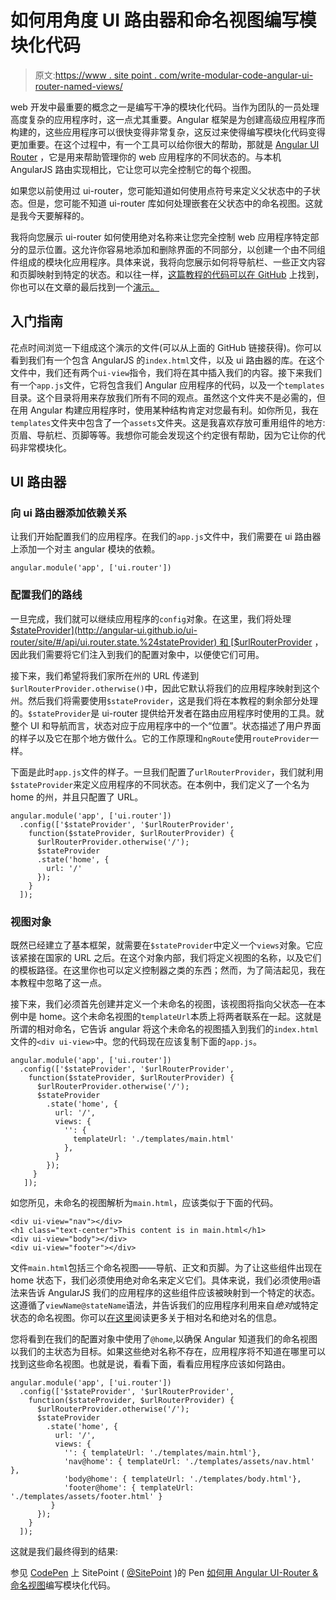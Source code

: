 # 如何用角度 UI 路由器和命名视图编写模块化代码

> 原文:[https://www . site point . com/write-modular-code-angular-ui-router-named-views/](https://www.sitepoint.com/write-modular-code-angular-ui-router-named-views/)

web 开发中最重要的概念之一是编写干净的模块化代码。当作为团队的一员处理高度复杂的应用程序时，这一点尤其重要。Angular 框架是为创建高级应用程序而构建的，这些应用程序可以很快变得非常复杂，这反过来使得编写模块化代码变得更加重要。在这个过程中，有一个工具可以给你很大的帮助，那就是 [Angular UI Router](http://angular-ui.github.io/ui-router/site/#/api/ui.router) ，它是用来帮助管理你的 web 应用程序的不同状态的。与本机 AngularJS 路由实现相比，它让您可以完全控制它的每个视图。

如果您以前使用过 ui-router，您可能知道如何使用点符号来定义父状态中的子状态。但是，您可能不知道 ui-router 库如何处理嵌套在父状态中的命名视图。这就是我今天要解释的。

我将向您展示 ui-router 如何使用绝对名称来让您完全控制 web 应用程序特定部分的显示位置。这允许你容易地添加和删除界面的不同部分，以创建一个由不同组件组成的模块化应用程序。具体来说，我将向您展示如何将导航栏、一些正文内容和页脚映射到特定的状态。和以往一样，[这篇教程的代码可以在 GitHub](https://github.com/sitepoint-editors/sp-ui-router) 上找到，你也可以在文章的最后找到一个[演示。](#demo)

## 入门指南

花点时间浏览一下组成这个演示的文件(可以从上面的 GitHub 链接获得)。你可以看到我们有一个包含 AngularJS 的`index.html`文件，以及 ui 路由器的库。在这个文件中，我们还有两个`ui-view`指令，我们将在其中插入我们的内容。接下来我们有一个`app.js`文件，它将包含我们 Angular 应用程序的代码，以及一个`templates`目录。这个目录将用来存放我们所有不同的观点。虽然这个文件夹不是必需的，但在用 Angular 构建应用程序时，使用某种结构肯定对您最有利。如你所见，我在`templates`文件夹中包含了一个`assets`文件夹。这是我喜欢存放可重用组件的地方:页眉、导航栏、页脚等等。我想你可能会发现这个约定很有帮助，因为它让你的代码非常模块化。

## UI 路由器

### 向 ui 路由器添加依赖关系

让我们开始配置我们的应用程序。在我们的`app.js`文件中，我们需要在 ui 路由器上添加一个对主 angular 模块的依赖。

```
angular.module('app', ['ui.router']) 
```

### 配置我们的路线

一旦完成，我们就可以继续应用程序的`config`对象。在这里，我们将处理 [$stateProvider](http://angular-ui.github.io/ui-router/site/#/api/ui.router.state.%24stateProvider) 和 [$urlRouterProvider](http://angular-ui.github.io/ui-router/site/#/api/ui.router.router.%24urlRouterProvider) ，因此我们需要将它们注入到我们的配置对象中，以便使它们可用。

接下来，我们希望将我们家所在州的 URL 传递到`$urlRouterProvider.otherwise()`中，因此它默认将我们的应用程序映射到这个州。然后我们将需要使用`$stateProvider`，这是我们将在本教程的剩余部分处理的。`$stateProvider`是 ui-router 提供给开发者在路由应用程序时使用的工具。就整个 UI 和导航而言，状态对应于应用程序中的一个“位置”。状态描述了用户界面的样子以及它在那个地方做什么。它的工作原理和`ngRoute`使用`routeProvider`一样。

下面是此时`app.js`文件的样子。一旦我们配置了`urlRouterProvider`，我们就利用`$stateProvider`来定义应用程序的不同状态。在本例中，我们定义了一个名为 home 的州，并且只配置了 URL。

```
angular.module('app', ['ui.router'])
  .config(['$stateProvider', '$urlRouterProvider', 
    function($stateProvider, $urlRouterProvider) {
      $urlRouterProvider.otherwise('/');
      $stateProvider
      .state('home', {
        url: '/'
      });
    }
  ]);
```

### 视图对象

既然已经建立了基本框架，就需要在`$stateProvider`中定义一个`views`对象。它应该紧接在国家的 URL 之后。在这个对象内部，我们将定义视图的名称，以及它们的模板路径。在这里你也可以定义控制器之类的东西；然而，为了简洁起见，我在本教程中忽略了这一点。

接下来，我们必须首先创建并定义一个未命名的视图，该视图将指向父状态—在本例中是 home。这个未命名视图的`templateUrl`本质上将两者联系在一起。这就是所谓的相对命名，它告诉 angular 将这个未命名的视图插入到我们的`index.html`文件的`<div ui-view>`中。您的代码现在应该复制下面的`app.js`。

```
angular.module('app', ['ui.router'])
  .config(['$stateProvider', '$urlRouterProvider', 
    function($stateProvider, $urlRouterProvider) {
      $urlRouterProvider.otherwise('/');
      $stateProvider
        .state('home', {
          url: '/',
          views: {
            '': { 
              templateUrl: './templates/main.html' 
            },
          }
        });
     }
   ]);
```

如您所见，未命名的视图解析为`main.html`，应该类似于下面的代码。

```
<div ui-view="nav"></div>
<h1 class="text-center">This content is in main.html</h1>
<div ui-view="body"></div>
<div ui-view="footer"></div>
```

文件`main.html`包括三个命名视图——导航、正文和页脚。为了让这些组件出现在 home 状态下，我们必须使用绝对命名来定义它们。具体来说，我们必须使用`@`语法来告诉 AngularJS 我们的应用程序的这些组件应该被映射到一个特定的状态。这遵循了`viewName@stateName`语法，并告诉我们的应用程序利用来自*绝对*或特定状态的命名视图。你可以[在这里](https://github.com/angular-ui/ui-router/wiki/Multiple-Named-Views#view-names---relative-vs-absolute-names)阅读更多关于相对名和绝对名的信息。

您将看到在我们的配置对象中使用了`@home`,以确保 Angular 知道我们的命名视图以我们的主状态为目标。如果这些绝对名称不存在，应用程序将不知道在哪里可以找到这些命名视图。也就是说，看看下面，看看应用程序应该如何路由。

```
angular.module('app', ['ui.router'])
  .config(['$stateProvider', '$urlRouterProvider', 
    function($stateProvider, $urlRouterProvider) {
      $urlRouterProvider.otherwise('/');
      $stateProvider
        .state('home', {
          url: '/',
          views: {
            '': { templateUrl: './templates/main.html'},
            'nav@home': { templateUrl: './templates/assets/nav.html' },
            'body@home': { templateUrl: './templates/body.html'},
            'footer@home': { templateUrl: './templates/assets/footer.html' }
         }
      });
    }
  ]);
```

这就是我们最终得到的结果:

参见 [CodePen](http://codepen.io) 上 SitePoint ( [@SitePoint](http://codepen.io/SitePoint) )的 Pen [如何用 Angular UI-Router &命名视图](http://codepen.io/SitePoint/pen/JYdXVa/)编写模块化代码。